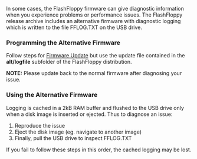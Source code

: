 
In some cases, the FlashFloppy firmware can give diagnostic
information when you experience problems or performance issues. The
FlashFloppy release archive includes an alternative firmware with
diagnostic logging which is written to the file FFLOG.TXT on the USB
drive.

### Programming the Alternative Firmware

Follow steps for [Firmware Update](Firmware-Update) but use the update
file contained in the **alt/logfile** subfolder of the FlashFloppy
distribution.

**NOTE:** Please update back to the normal firmware after diagnosing
your issue.

### Using the Alternative Firmware

Logging is cached in a 2kB RAM buffer and flushed to the USB drive only
when a disk image is inserted or ejected. Thus to diagnose an issue:
1. Reproduce the issue
2. Eject the disk image (eg. navigate to another image)
3. Finally, pull the USB drive to inspect FFLOG.TXT

If you fail to follow these steps in this order, the cached logging may be lost.
